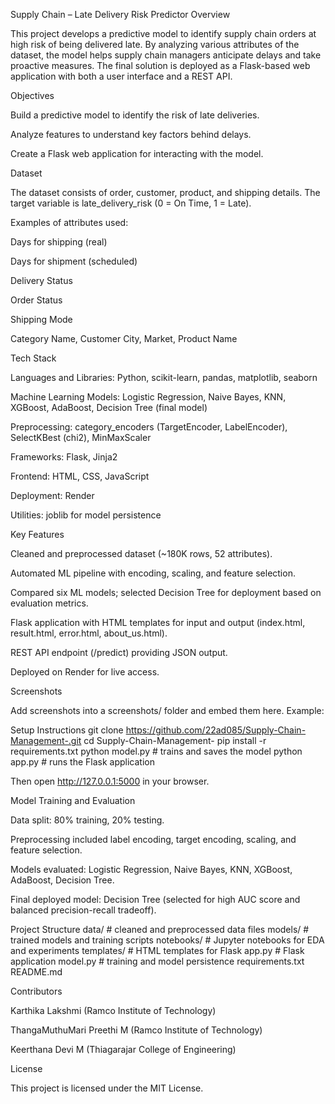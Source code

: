 Supply Chain – Late Delivery Risk Predictor
Overview

This project develops a predictive model to identify supply chain orders at high risk of being delivered late. By analyzing various attributes of the dataset, the model helps supply chain managers anticipate delays and take proactive measures. The final solution is deployed as a Flask-based web application with both a user interface and a REST API.

Objectives

Build a predictive model to identify the risk of late deliveries.

Analyze features to understand key factors behind delays.

Create a Flask web application for interacting with the model.

Dataset

The dataset consists of order, customer, product, and shipping details. The target variable is late_delivery_risk (0 = On Time, 1 = Late).

Examples of attributes used:

Days for shipping (real)

Days for shipment (scheduled)

Delivery Status

Order Status

Shipping Mode

Category Name, Customer City, Market, Product Name

Tech Stack

Languages and Libraries: Python, scikit-learn, pandas, matplotlib, seaborn

Machine Learning Models: Logistic Regression, Naive Bayes, KNN, XGBoost, AdaBoost, Decision Tree (final model)

Preprocessing: category_encoders (TargetEncoder, LabelEncoder), SelectKBest (chi2), MinMaxScaler

Frameworks: Flask, Jinja2

Frontend: HTML, CSS, JavaScript

Deployment: Render

Utilities: joblib for model persistence

Key Features

Cleaned and preprocessed dataset (~180K rows, 52 attributes).

Automated ML pipeline with encoding, scaling, and feature selection.

Compared six ML models; selected Decision Tree for deployment based on evaluation metrics.

Flask application with HTML templates for input and output (index.html, result.html, error.html, about_us.html).

REST API endpoint (/predict) providing JSON output.

Deployed on Render for live access.

Screenshots

Add screenshots into a screenshots/ folder and embed them here. Example:






Setup Instructions
git clone https://github.com/22ad085/Supply-Chain-Management-.git
cd Supply-Chain-Management-
pip install -r requirements.txt
python model.py      # trains and saves the model
python app.py        # runs the Flask application


Then open http://127.0.0.1:5000 in your browser.

Model Training and Evaluation

Data split: 80% training, 20% testing.

Preprocessing included label encoding, target encoding, scaling, and feature selection.

Models evaluated: Logistic Regression, Naive Bayes, KNN, XGBoost, AdaBoost, Decision Tree.

Final deployed model: Decision Tree (selected for high AUC score and balanced precision-recall tradeoff).

Project Structure
data/           # cleaned and preprocessed data files
models/         # trained models and training scripts
notebooks/      # Jupyter notebooks for EDA and experiments
templates/      # HTML templates for Flask
app.py          # Flask application
model.py        # training and model persistence
requirements.txt
README.md

Contributors

Karthika Lakshmi (Ramco Institute of Technology)

ThangaMuthuMari Preethi M (Ramco Institute of Technology)

Keerthana Devi M (Thiagarajar College of Engineering)

License

This project is licensed under the MIT License.
